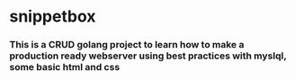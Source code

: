 # snippetbox
### This is a CRUD golang project to learn how to make a production ready webserver using best practices with myslql, some basic html and css
